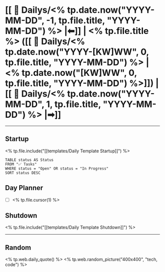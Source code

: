 # [[ 📆 Dailys/<% tp.date.now("YYYY-MM-DD", -1, tp.file.title, "YYYY-MM-DD") %> |⬅]] | <% tp.file.title %> ([[ 📆 Dailys/<% tp.date.now("YYYY-[KW]WW", 0, tp.file.title, "YYYY-MM-DD") %> |<% tp.date.now("[KW]WW", 0, tp.file.title, "YYYY-MM-DD") %>]]) | [[ 📆 Dailys/<% tp.date.now("YYYY-MM-DD", 1, tp.file.title, "YYYY-MM-DD") %> |➡]]
___
## Startup
<% tp.file.include("[[templates/Daily Template Startup]]") %>

```dataview
TABLE status AS Status
FROM "✅ Tasks"
WHERE status = "Open" OR status = "In Progress"
SORT status DESC
```

## Day Planner
- [ ] <% tp.file.cursor(1) %>

## Shutdown
<% tp.file.include("[[templates/Daily Template Shutdown]]") %>
___
## Random

<% tp.web.daily_quote() %>
<% tp.web.random_picture("400x400", "tech, code") %>


